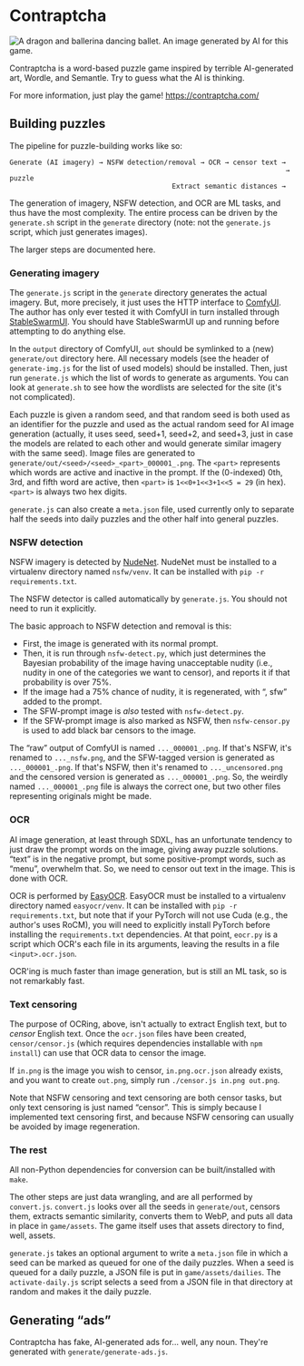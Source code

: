 # Contraptcha

![A dragon and ballerina dancing ballet. An image generated by AI for this
game.](https://contraptcha.com/assets/200220672/0_3f.webp)

Contraptcha is a word-based puzzle game inspired by terrible AI-generated art,
Wordle, and Semantle. Try to guess what the AI is thinking.

For more information, just play the game! https://contraptcha.com/


## Building puzzles

The pipeline for puzzle-building works like so:

```
Generate (AI imagery) → NSFW detection/removal → OCR → censor text →
                                                                    → puzzle
                                        Extract semantic distances →
```

The generation of imagery, NSFW detection, and OCR are ML tasks, and thus have
the most complexity. The entire process can be driven by the `generate.sh`
script in the `generate` directory (note: not the `generate.js` script, which
just generates images).

The larger steps are documented here.


### Generating imagery

The `generate.js` script in the `generate` directory generates the actual
imagery. But, more precisely, it just uses the HTTP interface to
[ComfyUI](https://github.com/comfyanonymous/ComfyUI). The author has only ever
tested it with ComfyUI in turn installed through
[StableSwarmUI](https://github.com/Stability-AI/StableSwarmUI). You should have
StableSwarmUI up and running before attempting to do anything else.

In the `output` directory of ComfyUI, `out` should be symlinked to a (new)
`generate/out` directory here. All necessary models (see the header of
`generate-img.js` for the list of used models) should be installed. Then, just
run `generate.js` which the list of words to generate as arguments. You can look
at `generate.sh` to see how the wordlists are selected for the site (it's not
complicated).

Each puzzle is given a random seed, and that random seed is both used as an
identifier for the puzzle and used as the actual random seed for AI image
generation (actually, it uses seed, seed+1, seed+2, and seed+3, just in case the
models are related to each other and would generate similar imagery with the
same seed). Image files are generated to
`generate/out/<seed>/<seed>_<part>_000001_.png`. The `<part>` represents which
words are active and inactive in the prompt. If the (0-indexed) 0th, 3rd, and
fifth word are active, then `<part>` is `1<<0+1<<3+1<<5 = 29` (in hex). `<part>`
is always two hex digits.

`generate.js` can also create a `meta.json` file, used currently only to
separate half the seeds into daily puzzles and the other half into general
puzzles.


### NSFW detection

NSFW imagery is detected by [NudeNet](https://github.com/notAI-tech/NudeNet).
NudeNet must be installed to a virtualenv directory named `nsfw/venv`. It can be
installed with `pip -r requirements.txt`.

The NSFW detector is called automatically by `generate.js`. You should not need
to run it explicitly.

The basic approach to NSFW detection and removal is this:

 * First, the image is generated with its normal prompt.
 * Then, it is run through `nsfw-detect.py`, which just determines the Bayesian
   probability of the image having unacceptable nudity (i.e., nudity in one of
   the categories we want to censor), and reports it if that probability is over
   75%.
 * If the image had a 75% chance of nudity, it is regenerated, with “, sfw”
   added to the prompt.
 * The SFW-prompt image is *also* tested with `nsfw-detect.py`.
 * If the SFW-prompt image is also marked as NSFW, then `nsfw-censor.py` is used
   to add black bar censors to the image.

The “raw” output of ComfyUI is named `..._000001_.png`. If that's NSFW, it's
renamed to `..._nsfw.png`, and the SFW-tagged version is generated as
`..._000001_.png`. If that's NSFW, then it's renamed to `..._uncensored.png` and
the censored version is generated as `..._000001_.png`. So, the weirdly named
`..._000001_.png` file is always the correct one, but two other files
representing originals might be made.


### OCR

AI image generation, at least through SDXL, has an unfortunate tendency to just
draw the prompt words on the image, giving away puzzle solutions. “text” is in
the negative prompt, but some positive-prompt words, such as “menu”, overwhelm
that. So, we need to censor out text in the image. This is done with OCR.

OCR is performed by [EasyOCR](https://github.com/JaidedAI/EasyOCR). EasyOCR must
be installed to a virtualenv directory named `easyocr/venv`. It can be installed
with `pip -r requirements.txt`, but note that if your PyTorch will not use Cuda
(e.g., the author's uses RoCM), you will need to explicitly install PyTorch
before installing the `requirements.txt` dependencies. At that point, `eocr.py`
is a script which OCR's each file in its arguments, leaving the results in a
file `<input>.ocr.json`.

OCR'ing is much faster than image generation, but is still an ML task, so is not
remarkably fast.


### Text censoring

The purpose of OCRing, above, isn't actually to extract English text, but to
*censor* English text. Once the `ocr.json` files have been created,
`censor/censor.js` (which requires dependencies installable with `npm install`)
can use that OCR data to censor the image.

If `in.png` is the image you wish to censor, `in.png.ocr.json` already exists,
and you want to create `out.png`, simply run `./censor.js in.png out.png`.

Note that NSFW censoring and text censoring are both censor tasks, but only text
censoring is just named “censor”. This is simply because I implemented text
censoring first, and because NSFW censoring can usually be avoided by image
regeneration.


### The rest

All non-Python dependencies for conversion can be built/installed with `make`.

The other steps are just data wrangling, and are all performed by `convert.js`.
`convert.js` looks over all the seeds in `generate/out`, censors them, extracts
semantic similarity, converts them to WebP, and puts all data in place in
`game/assets`. The game itself uses that assets directory to find, well, assets.

`generate.js` takes an optional argument to write a `meta.json` file in which a
seed can be marked as queued for one of the daily puzzles. When a seed is queued
for a daily puzzle, a JSON file is put in `game/assets/dailies`. The
`activate-daily.js` script selects a seed from a JSON file in that directory at
random and makes it the daily puzzle.


## Generating “ads”

Contraptcha has fake, AI-generated ads for... well, any noun. They're generated
with `generate/generate-ads.js`.
